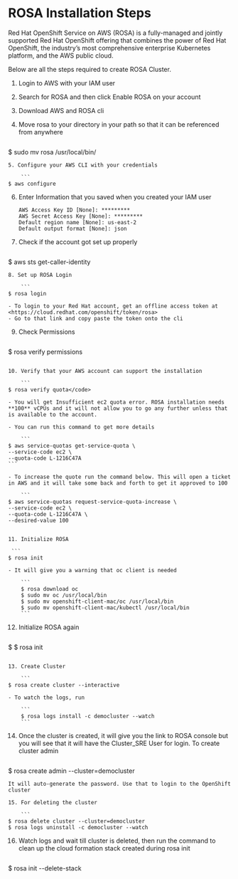 # ROSA Installation Steps

Red Hat OpenShift Service on AWS (ROSA) is a fully-managed and jointly supported Red Hat OpenShift offering that combines the power of Red Hat OpenShift, the industry’s most comprehensive enterprise Kubernetes platform, and the AWS public cloud.

Below are all the steps required to create ROSA Cluster.

1. Login to AWS with your IAM user

2. Search for ROSA and then click Enable ROSA on your account

3. Download AWS and ROSA cli

4. Move rosa to your directory in your path so that it can be referenced from anywhere

	```
$ sudo mv rosa /usr/local/bin/
```
5. Configure your AWS CLI with your credentials

	```
$ aws configure
```
	
6. Enter Information that you saved when you created your IAM user

	```
	AWS Access Key ID [None]: *********
	AWS Secret Access Key [None]: *********
	Default region name [None]: us-east-2
	Default output format [None]: json
	```
	
7. Check if the account got set up properly

	```
$ aws sts get-caller-identity
```
8. Set up ROSA Login

	```
$ rosa login
```		
	- To login to your Red Hat account, get an offline access token at  <https://cloud.redhat.com/openshift/token/rosa>		
	- Go to that link and copy paste the token onto the cli
		
9. Check Permissions	

	```
$ rosa verify permissions
```

10. Verify that your AWS account can support the installation

	```
$ rosa verify quota</code>
```
	- You will get Insufficient ec2 quota error. ROSA installation needs **100** vCPUs and it will not allow you to go any further unless that is available to the account.
	
	- You can run this command to get more details

		```
	$ aws service-quotas get-service-quota \
	--service-code ec2 \	
	--quota-code L-1216C47A
	```

	- To increase the quote run the command below. This will open a ticket in AWS and it will take some back and forth to get it approved to 100

		```	
	$ aws service-quotas request-service-quota-increase \
	--service-code ec2 \	
	--quota-code L-1216C47A \	
	--desired-value 100
   ```
   	
11. Initialize ROSA

	```
$ rosa init
```
	- It will give you a warning that oc client is needed

		```
		$ rosa download oc
		$ sudo mv oc /usr/local/bin
		$ sudo mv openshift-client-mac/oc /usr/local/bin
		$ sudo mv openshift-client-mac/kubectl /usr/local/bin
		```
12. Initialize ROSA again

	```
$ $ rosa init
```

13. Create Cluster

	```
$ rosa create cluster --interactive
```
	- To watch the logs, run

		```
		$ rosa logs install -c democluster --watch
		```
		
14. Once the cluster is created, it will give you the link to ROSA console but you will see that it will have the Cluster_SRE User for login. To create cluster admin

	```
$ rosa create admin --cluster=democluster
```
It will auto-generate the password. Use that to login to the OpenShift cluster

15. For deleting the cluster

	```
$ rosa delete cluster --cluster=democluster
$ rosa logs uninstall -c democluster --watch
```

16. Watch logs and wait till cluster is deleted, then run the command to clean up the cloud formation stack created during rosa init

	```
$ rosa init --delete-stack
```